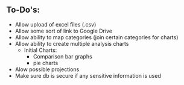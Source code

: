 ## To-Do's:

- Allow upload of excel files (.csv)
- Allow some sort of link to Google Drive
- Allow ability to map categories (join certain categories for charts)
- Allow ability to create multiple analysis charts
	- Initial Charts:
		- Comparison bar graphs
		- pie charts
- Alow possible projections
- Make sure db is secure if any sensitive information is used
 